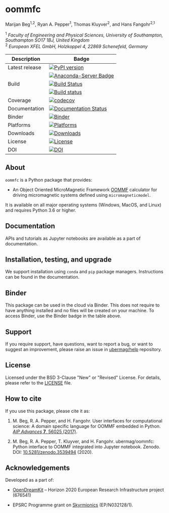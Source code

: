 # oommfc
Marijan Beg<sup>1,2</sup>, Ryan A. Pepper<sup>1</sup>, Thomas Kluyver<sup>2</sup>, and Hans Fangohr<sup>2,1</sup>

<sup>1</sup> *Faculty of Engineering and Physical Sciences, University of Southampton, Southampton SO17 1BJ, United Kingdom*  
<sup>2</sup> *European XFEL GmbH, Holzkoppel 4, 22869 Schenefeld, Germany*  

| Description | Badge |
| --- | --- |
| Latest release | [![PyPI version](https://badge.fury.io/py/oommfc.svg)](https://badge.fury.io/py/oommfc) |
|                | [![Anaconda-Server Badge](https://anaconda.org/conda-forge/oommfc/badges/version.svg)](https://anaconda.org/conda-forge/oommfc) |
| Build | [![Build Status](https://travis-ci.org/ubermag/oommfc.svg?branch=master)](https://travis-ci.org/ubermag/oommfc) |
|       | [![Build status](https://ci.appveyor.com/api/projects/status/dsbae0ntj4coa9hl?svg=true)](https://ci.appveyor.com/project/marijanbeg/oommfc) |
| Coverage | [![codecov](https://codecov.io/gh/ubermag/oommfc/branch/master/graph/badge.svg)](https://codecov.io/gh/ubermag/oommfc) |
| Documentation | [![Documentation Status](https://readthedocs.org/projects/oommfc/badge/?version=latest)](https://oommfc.readthedocs.io/en/latest/?badge=latest) |
| Binder | [![Binder](https://mybinder.org/badge_logo.svg)](https://mybinder.org/v2/gh/ubermag/oommfc/master?urlpath=lab/tree/docs/ipynb/index.ipynb) |
| Platforms | [![Platforms](https://anaconda.org/conda-forge/oommfc/badges/platforms.svg)](https://anaconda.org/conda-forge/oommfc) |
| Downloads | [![Downloads](https://anaconda.org/conda-forge/oommfc/badges/downloads.svg)](https://anaconda.org/conda-forge/oommfc) |
| License | [![License](https://img.shields.io/badge/License-BSD%203--Clause-blue.svg)](https://opensource.org/licenses/BSD-3-Clause) |
| DOI | [![DOI](https://zenodo.org/badge/DOI/10.5281/zenodo.3539494.svg)](https://doi.org/10.5281/zenodo.3539494) |

## About

`oommfc` is a Python package that provides:

- An Object Oriented MicroMagnetic Framework [OOMMF](https://math.nist.gov/oommf/) calculator for driving micromagnetic systems defined using `micromagneticmodel`.

It is available on all major operating systems (Windows, MacOS, and Linux) and requires Python 3.6 or higher.

## Documentation

APIs and tutorials as Jupyter notebooks are available as a part of documentation.

## Installation, testing, and upgrade

We support installation using `conda` and `pip` package managers. Instructions can be found in the documentation.

## Binder

This package can be used in the cloud via Binder. This does not require to have anything installed and no files will be created on your machine. To access Binder, use the Binder badge in the table above.

## Support

If you require support, have questions, want to report a bug, or want to suggest an improvement, please raise an issue in [ubermag/help](https://github.com/ubermag/help) repository.

## License

Licensed under the BSD 3-Clause "New" or "Revised" License. For details, please refer to the [LICENSE](LICENSE) file.

## How to cite

If you use this package, please cite it as:

1. M. Beg, R. A. Pepper, and H. Fangohr. User interfaces for computational science: A domain specific language for OOMMF embedded in Python. [*AIP Advances* **7**, 56025 (2017)](http://aip.scitation.org/doi/10.1063/1.4977225).

2. M. Beg, R. A. Pepper, T. Kluyver, and H. Fangohr. ubermag/oommfc: Python interface to OOMMF integrated into Jupyter notebook. Zenodo. DOI: [10.5281/zenodo.3539494](http://doi.org/10.5281/zenodo.3539494) (2020).

## Acknowledgements

Developed as a part of:

- [OpenDreamKit](http://opendreamkit.org/) – Horizon 2020 European Research Infrastructure project (676541)

- EPSRC Programme grant on [Skyrmionics](http://www.skyrmions.ac.uk) (EP/N032128/1).
